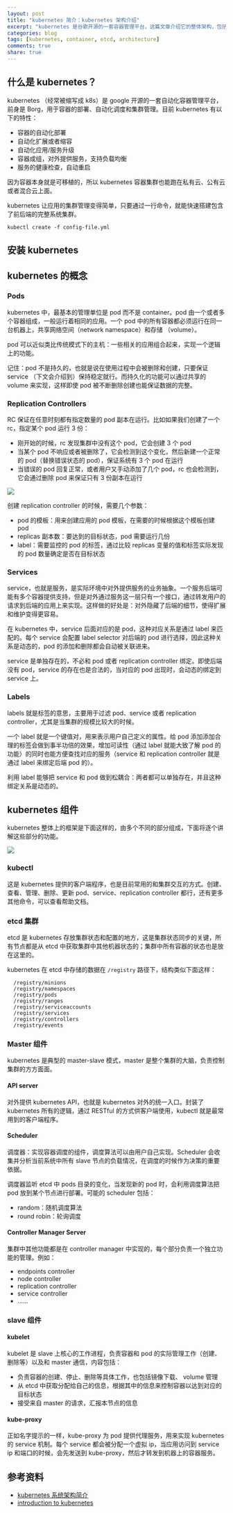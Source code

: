 ```yaml
---
layout: post
title: "kubernetes 简介：kubernetes 架构介绍"
excerpt: "kubernetes 是谷歌开源的一套容器管理平台，这篇文章介绍它的整体架构，包括概念和组件。"
categories: blog
tags: [kubernetes, container, etcd, architecture]
comments: true
share: true
---
```


## 什么是 kubernetes？

kubernetes （经常被缩写成 k8s）是 google 开源的一套自动化容器管理平台，前身是 Borg，用于容器的部署、自动化调度和集群管理。目前 kubernetes 有以下的特性：

- 容器的自动化部署
- 自动化扩展或者缩容
- 自动化应用/服务升级
- 容器成组，对外提供服务，支持负载均衡
- 服务的健康检查，自动重启

因为容器本身就是可移植的，所以 kubernetes 容器集群也能跑在私有云、公有云或者混合云上面。

kubernetes 让应用的集群管理变得简单，只要通过一行命令，就能快速搭建包含了前后端的完整系统集群。

```
kubectl create -f config-file.yml
```

## 安装 kubernetes

## kubernetes 的概念

### Pods

kubernetes 中，最基本的管理单位是 pod 而不是 container。pod 由一个或者多个容器组成，一般运行着相同的应用。一个 pod 中的所有容器都必须运行在同一台机器上，共享网络空间（network namespace）和存储 （volume）。

pod 可以近似类比传统模式下的主机：一些相关的应用组合起来，实现一个逻辑上的功能。

记住：pod 不是持久的，也就是说在使用过程中会被删除和创建，只要保证 service （下文会介绍到）保持稳定就行。而持久化的功能可以通过共享的 volume 来实现，这样即使 pod 被不断删除创建也能保证数据的完整。

### Replication Controllers

RC 保证在任意时刻都有指定数量的 pod 副本在运行。比如如果我们创建了一个 rc，指定某个 pod 运行 3 份：

- 刚开始的时候，rc 发现集群中没有这个 pod，它会创建 3 个 pod
- 当某个 pod 不响应或者被删除了，它会检测到这个变化，然后新建一个正常的 pod（替换错误状态的 pod），保证系统有 3 个 pod 在运行
- 当错误的 pod 回复正常，或者用户又手动添加了几个 pod，rc 也会检测到，它会通过删除 pod 来保证只有 3 份副本在运行

![](http://dockerone.com/uploads/article/20151230/5e2bad1a25e33e2d155da81da1d3a54b.gif)

创建 replication controller 的时候，需要几个参数：

- pod 的模板：用来创建应用的 pod 模板，在需要的时候根据这个模板创建 pod
- replicas 副本数：要达到的目标状态，pod 需要运行几份
- label：需要监控的 pod 的标签，通过比较 replicas 变量的值和标签实际发现的 pod 数量确定是否在目标状态

### Services

service，也就是服务，是实际环境中对外提供服务的业务抽象。一个服务后端可能有多个容器提供支持，但是对外通过服务这一层只有一个接口，通过转发用户的请求到后端的应用上来实现。这样做的好处是：对外隐藏了后端的细节，使得扩展和维护变得更容易。

在 kubernetes 中，service 后面对应的是 pod，这种对应关系是通过 label 来匹配的。每个 service 会配置 label selector 对后端的 pod 进行选择，因此这种关系是动态的，pod 的添加和删除都会自动被关联进来。

service 是单独存在的，不必和 pod 或者 replication controller 绑定。即使后端没有 pod，service 的存在也是合法的，当对应的 pod 出现时，会动态的绑定到 service 上。

### Labels

labels 就是标签的意思，主要用于过滤 pod、service 或者 replication controller，尤其是当集群的规模比较大的时候。

一个 label 就是一个键值对，用来表示用户自己定义的属性。给 pod 添加添加合理的标签会做到事半功倍的效果，增加可读性（通过 label 就能大致了解 pod 的功能）的同时也能方便查找对应的服务（service 和 replication controller 就是通过 label 来绑定后端 pod 的）。

利用 label 能够把 service 和 pod 做到松耦合：两者都可以单独存在，并且这种绑定关系是动态的。

## kubernetes 组件

kubernetes 整体上的框架是下面这样的，由多个不同的部分组成，下面将逐个讲解这些部分的功能。

![](https://github.com/kubernetes/kubernetes/blob/master/docs/design/architecture.png)

### kubectl

这是 kubernetes 提供的客户端程序，也是目前常用的和集群交互的方式。创建、查看、管理、删除、更新 pod、service、replication controller 都行，还有更多其他命令，可以查看帮助文档。

### etcd 集群

etcd 是 kubernetes 存放集群状态和配置的地方，这是集群状态同步的关键，所有节点都是从 etcd 中获取集群中其他机器状态的；集群中所有容器的状态也是放在这里的。

kubernetes 在 etcd 中存储的数据在 `/registry` 路径下，结构类似下面这样：

```
  /registry/minions
  /registry/namespaces
  /registry/pods
  /registry/ranges
  /registry/serviceaccounts
  /registry/services
  /registry/controllers
  /registry/events
```

### Master 组件

kubernetes 是典型的 master-slave 模式，master 是整个集群的大脑，负责控制集群的方方面面。

#### API server

对外提供 kubernetes API，也就是 kubernetes 对外的统一入口。封装了 kubernetes 所有的逻辑，通过 RESTful 的方式供客户端使用，kubectl 就是最常用到的客户端程序。

#### Scheduler

调度器：实现容器调度的组件，调度算法可以由用户自己实现。Scheduler 会收集并分析当前系统中所有 slave 节点的负载情况，在调度的时候作为决策的重要依据。

调度器监听 etcd 中 pods 目录的变化，当发现新的 pod 时，会利用调度算法把 pod 放到某个节点进行部署。可能的 scheduler 包括：

- random：随机调度算法
- round robin：轮询调度

#### Controller Manager Server

 集群中其他功能都是在 controller manager 中实现的，每个部分负责一个独立功能的管理。例如：

- endpoints controller
- node controller
- replication controller
- service controller
- ……

### slave 组件

#### kubelet

kubelet 是 slave 上核心的工作进程，负责容器和 pod 的实际管理工作（创建、删除等）以及和 master 通信，内容包括：

- 负责容器的创建、停止、删除等具体工作，也包括镜像下载、 volume 管理
- 从 etcd 中获取分配给自己的信息，根据其中的信息来控制容器以达到对应的目标状态
- 接受来自 master 的请求，汇报本节点的信息

#### kube-proxy

正如名字提示的一样，kube-proxy 为 pod 提供代理服务，用来实现 kubernetes 的 service 机制。每个 service 都会被分配一个虚拟 ip，当应用访问到 service ip 和端口的时候，会先发送到 kube-proxy，然后才转发到机器上的容器服务。

## 参考资料

- [kubernetes 系统架构简介](http://www.infoq.com/cn/articles/Kubernetes-system-architecture-introduction)
- [introduction to kubernetes](http://www.slideshare.net/rajdeep/introduction-to-kubernetes)
